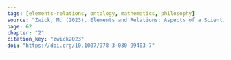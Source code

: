 ```yaml
---
tags: [elements-relations, ontology, mathematics, philosophy]
source: "Zwick, M. (2023). Elements and Relations: Aspects of a Scientific Metaphysics (Vol. 35). Springer International Publishing."
page: 62
chapter: "2"
citation_key: "zwick2023"
doi: "https://doi.org/10.1007/978-3-030-99403-7"
---
```


